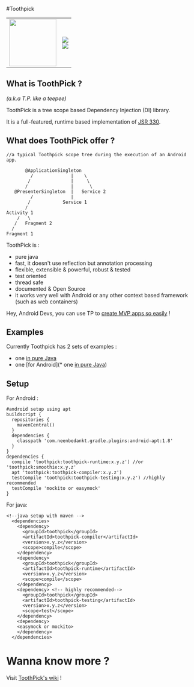  
#Toothpick 


<table>
  <tr style="border:0px">
    <td style="border:0px" width="125">
      <img src="https://raw.github.com/stephanenicolas/toothpick/master/assets/logo.jpg" width="125px" /> 
    </td>
    <td style="border:0px">
      <a alt="Build Status" href="https://travis-ci.org/stephanenicolas/toothpick">
      <img src="https://travis-ci.org/stephanenicolas/toothpick.svg?branch=master"/></a>
      <br/>
      <a alt="Coverage Status" href="https://coveralls.io/github/stephanenicolas/toothpick?branch=master">
      <img src="https://coveralls.io/repos/github/stephanenicolas/toothpick/badge.svg?branch=master"/></a>
    </td>
  </tr>
</table>

## What is ToothPick ?
 *(a.k.a T.P. like a teepee)*
 
ToothPick is a tree scope based Dependency Injection (DI) library.

It is a full-featured, runtime based implementation of [JSR 330](https://jcp.org/en/jsr/detail?id=330).

## What does ToothPick offer ?

```
//a typical Toothpick scope tree during the execution of an Android app.

       @ApplicationSingleton 
         /              |    \  
        /               |     \
       /                |      \
   @PresenterSingleton  |   Service 2
         /              | 
        /            Service 1  
       /            
Activity 1
    /   \
   /   Fragment 2
  /
Fragment 1
```

ToothPick is :
* pure java
* fast, it doesn't use reflection but annotation processing
* flexible, extensible & powerful, robust & tested
* test oriented
* thread safe
* documented & Open Source 
* it works very well with Android or any other context based framework (such as web containers)

Hey, Android Devs, you can use TP to [create MVP apps so easily](https://github.com/stephanenicolas/toothpick/blob/master/smoothie-sample/src/main/java/com/example/smoothie/RxMVPActivity.java) !


## Examples

Currently Toothpick has 2 sets of examples : 
* one [in pure Java](https://github.com/stephanenicolas/toothpick/tree/master/toothpick-sample)
* one [for Android](* one [in pure Java](https://github.com/stephanenicolas/toothpick/tree/master/smoothie-sample))

## Setup
For Android : 
```
#android setup using apt 
buildscript {
  repositories {
    mavenCentral()
  }
  dependencies {
    classpath 'com.neenbedankt.gradle.plugins:android-apt:1.8'
  }
}
dependencies {
  compile 'toothpick:toothpick-runtime:x.y.z') //or 'toothpick:smoothie:x.y.z'
  apt 'toothpick:toothpick-compiler:x.y.z')
  testCompile 'toothpick:toothpick-testing:x.y.z') //highly recommended
  testCompile 'mockito or easymock'
}
```

For java:
```
<!--java setup with maven -->
  <dependencies>
    <dependency>
      <groupId>toothpick</groupId>
      <artifactId>toothpick-compiler</artifactId>
      <version>x.y.z</version>
      <scope>compile</scope>
    </dependency>
    <dependency>
      <groupId>toothpick</groupId>
      <artifactId>toothpick-runtime</artifactId>
      <version>x.y.z</version>
      <scope>compile</scope>
    </dependency>
    <dependency> <!-- highly recommended-->
      <groupId>toothpick</groupId>
      <artifactId>toothpick-testing</artifactId>
      <version>x.y.z</version>
      <scope>test</scope>
    </dependency>
    <dependency>
    <easymock or mockito>
    </dependency>
  </dependencies>
```

# Wanna know more ?

Visit [ToothPick's wiki](https://github.com/stephanenicolas/toothpick/wiki) !




